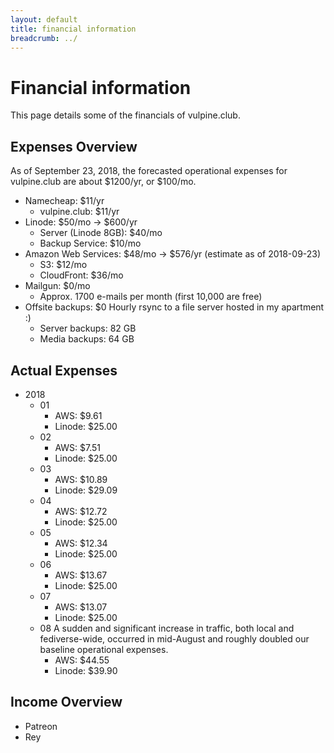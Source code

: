 ```yaml
---
layout: default
title: financial information
breadcrumb: ../
---
```


# Financial information

This page details some of the financials of vulpine.club.

## Expenses Overview

As of September 23, 2018, the forecasted operational expenses for vulpine.club are about $1200/yr, or $100/mo.

- Namecheap: $11/yr
  - vulpine.club: $11/yr
- Linode: $50/mo -> $600/yr
  - Server (Linode 8GB): $40/mo
  - Backup Service: $10/mo
- Amazon Web Services: $48/mo -> $576/yr (estimate as of 2018-09-23)
  - S3: $12/mo
  - CloudFront: $36/mo
- Mailgun: $0/mo
  - Approx. 1700 e-mails per month (first 10,000 are free)
- Offsite backups: $0
  Hourly rsync to a file server hosted in my apartment :)
  - Server backups: 82 GB
  - Media backups: 64 GB

## Actual Expenses

- 2018
  - 01
    - AWS: $9.61
    - Linode: $25.00
  - 02
    - AWS: $7.51
    - Linode: $25.00
  - 03
    - AWS: $10.89
    - Linode: $29.09
  - 04
    - AWS: $12.72
    - Linode: $25.00
  - 05
    - AWS: $12.34
    - Linode: $25.00
  - 06
    - AWS: $13.67
    - Linode: $25.00
  - 07
    - AWS: $13.07
    - Linode: $25.00
  - 08
    A sudden and significant increase in traffic, both local and fediverse-wide, occurred in mid-August and roughly doubled our baseline operational expenses.
    - AWS: $44.55
    - Linode: $39.90

## Income Overview

- Patreon
- Rey
